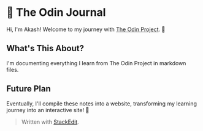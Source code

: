 ﻿
# 📖 The Odin Journal

Hi, I'm Akash! Welcome to my journey with [The Odin Project](https://www.theodinproject.com). 🌟

## What's This About?
I'm documenting everything I learn from The Odin Project in markdown files. 

## Future Plan
Eventually, I'll compile these notes into a website, transforming my learning journey into an interactive site! 🚀

> Written with [StackEdit](https://stackedit.io/).
